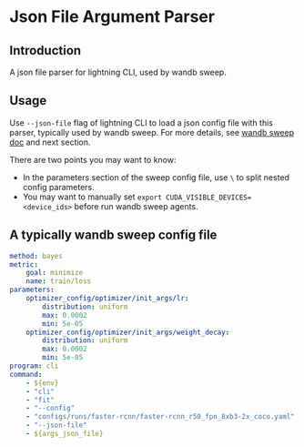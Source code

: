 # Json File Argument Parser

## Introduction ##

A json file parser for lightning CLI, used by wandb sweep.

## Usage ##

Use `--json-file` flag of lightning CLI to load a json config file with this parser, typically used by wandb sweep. For more details, see [wandb sweep doc](https://docs.wandb.ai/guides/sweeps) and next section.

There are two points you may want to know:
- In the parameters section of the sweep config file, use `\` to split nested config parameters.
- You may want to manually set `export CUDA_VISIBLE_DEVICES=<device_ids>` before run wandb sweep agents.

## A typically wandb sweep config file ##
```yaml
method: bayes
metric:
    goal: minimize
    name: train/loss
parameters:
    optimizer_config/optimizer/init_args/lr:
        distribution: uniform
        max: 0.0002
        min: 5e-05
    optimizer_config/optimizer/init_args/weight_decay:
        distribution: uniform
        max: 0.0002
        min: 5e-05
program: cli
command:
    - ${env}
    - "cli"
    - "fit"
    - "--config"
    - "configs/runs/faster-rcnn/faster-rcnn_r50_fpn_8xb3-2x_coco.yaml"
    - "--json-file"
    - ${args_json_file}
```
